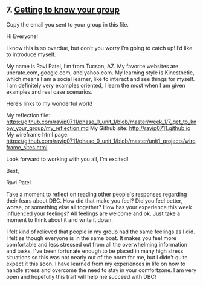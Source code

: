## 7. [Getting to know your group](7_get_to_know_your_group/readme.md)

Copy the email you sent to your group in this file.

Hi Everyone!

I know this is so overdue, but don’t you worry I’m going to catch up! I’d like to introduce myself.

My name is Ravi Patel, I’m from Tucson, AZ. My favorite websites are uncrate.com, google.com, and yahoo.com. My learning style is Kinesthetic, which means I am a social learner, like to interact and see things for myself. I am definitely very examples oriented, I learn the most when I am given examples and real case scenarios.

Here’s links to my wonderful work!

My reflection file: https://github.com/ravip0711/phase_0_unit_1/blob/master/week_1/7_get_to_know_your_group/my_reflection.md
My Github site: http://ravip0711.github.io
My wireframe html page: https://github.com/ravip0711/phase_0_unit_1/blob/master/unit1_projects/wireframe_sites.html

Look forward to working with you all, I’m excited!

Best,

Ravi Patel


Take a moment to reflect on reading other people's responses regarding their fears about DBC. How did that make you feel? Did you feel better, worse, or something else all together? How has your experience this week influenced your feelings? All feelings are welcome and ok. Just take a moment to think about it and write it down. 

I felt kind of relieved that people in my group had the same feelings as I did. I felt as though everyone is in the same boat. It makes you feel more comfortable and less stressed out from all the overwhelming information and tasks. I've been fortunate enough to be placed in many high stress situations so this was not nearly out of the norm for me, but I didn't quite expect it this soon. I have learned from my experiences in life on how to handle stress and overcome the need to stay in your comfortzone. I am very open and hopefully this trait will help me succeed with DBC!

